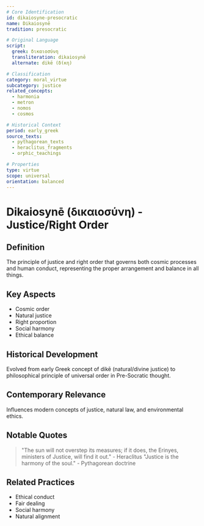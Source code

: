 ```yaml
---
# Core Identification
id: dikaiosyne-presocratic
name: Dikaiosynē
tradition: presocratic

# Original Language
script:
  greek: δικαιοσύνη
  transliteration: dikaiosynē
  alternate: dikē (δίκη)

# Classification
category: moral_virtue
subcategory: justice
related_concepts:
  - harmonia
  - metron
  - nomos
  - cosmos

# Historical Context
period: early_greek
source_texts:
  - pythagorean_texts
  - heraclitus_fragments
  - orphic_teachings

# Properties
type: virtue
scope: universal
orientation: balanced
---
```


# Dikaiosynē (δικαιοσύνη) - Justice/Right Order

## Definition
The principle of justice and right order that governs both cosmic processes and human conduct, representing the proper arrangement and balance in all things.

## Key Aspects
- Cosmic order
- Natural justice
- Right proportion
- Social harmony
- Ethical balance

## Historical Development
Evolved from early Greek concept of dikē (natural/divine justice) to philosophical principle of universal order in Pre-Socratic thought.

## Contemporary Relevance
Influences modern concepts of justice, natural law, and environmental ethics.

## Notable Quotes
> "The sun will not overstep its measures; if it does, the Erinyes, ministers of Justice, will find it out." - Heraclitus
> "Justice is the harmony of the soul." - Pythagorean doctrine

## Related Practices
- Ethical conduct
- Fair dealing
- Social harmony
- Natural alignment